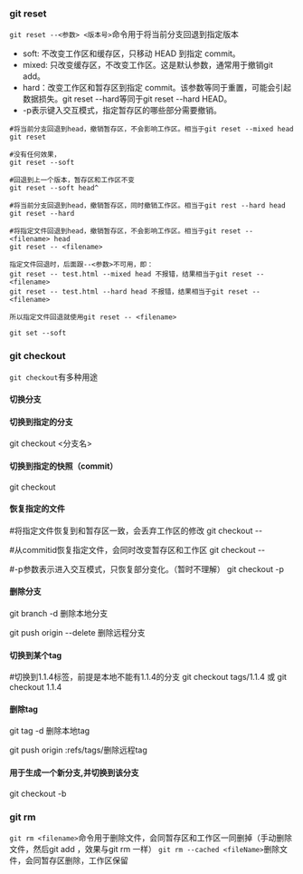 ### git reset
`git reset --<参数> <版本号>`命令用于将当前分支回退到指定版本
- soft: 不改变工作区和缓存区，只移动 HEAD 到指定 commit。
- mixed: 只改变缓存区，不改变工作区。这是默认参数，通常用于撤销git add。
- hard：改变工作区和暂存区到指定 commit。该参数等同于重置，可能会引起数据损失。git reset --hard等同于git reset --hard HEAD。
- -p表示键入交互模式，指定暂存区的哪些部分需要撤销。
```
#将当前分支回退到head，撤销暂存区，不会影响工作区。相当于git reset --mixed head
git reset 

#没有任何效果，
git reset --soft

#回退到上一个版本，暂存区和工作区不变
git reset --soft head^ 

#将当前分支回退到head，撤销暂存区，同时撤销工作区。相当于git rest --hard head
git reset --hard

#将指定文件回退到head，撤销暂存区，不会影响工作区。相当于git reset -- <filename> head
git reset -- <filename>

指定文件回退时，后面跟--<参数>不可用，即：
git reset -- test.html --mixed head 不报错，结果相当于git reset -- <filename>
git reset -- test.html --hard head 不报错，结果相当于git reset -- <filename>

所以指定文件回退就使用git reset -- <filename>

git set --soft 
```
### git checkout
`git checkout`有多种用途
#### 切换分支
#### 切换到指定的分支
git checkout <分支名>

#### 切换到指定的快照（commit）
git checkout <commitID>

#### 恢复指定的文件
#将指定文件恢复到和暂存区一致，会丢弃工作区的修改
git checkout -- <filename>

#从commitid恢复指定文件，会同时改变暂存区和工作区
git checkout <commitId> -- <filename>

#-p参数表示进入交互模式，只恢复部分变化。（暂时不理解）
git checkout -p

#### 删除分支

git branch -d <branchname>删除本地分支

git push origin --delete <branchname>删除远程分支


#### 切换到某个tag
#切换到1.1.4标签，前提是本地不能有1.1.4的分支
git checkout tags/1.1.4 或 git checkout 1.1.4

#### 删除tag

git tag -d <tagname>删除本地tag

git push origin :refs/tags/<tagname>删除远程tag

#### 用于生成一个新分支,并切换到该分支
git checkout -b <newname>

### git rm
`git rm <filename>`命令用于删除文件，会同暂存区和工作区一同删掉（手动删除文件，然后git add <filename>，效果与git rm <filename>一样）
`git rm --cached <fileName>`删除文件，会同暂存区删除，工作区保留


